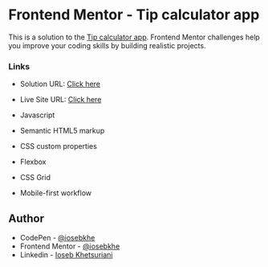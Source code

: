 # Frontend Mentor - Tip calculator app

This is a solution to the [Tip calculator app](https://www.frontendmentor.io/challenges/tip-calculator-app-ugJNGbJUX). Frontend Mentor challenges help you improve your coding skills by building realistic projects.

### Links

- Solution URL: [Click here](https://www.frontendmentor.io/challenges/tip-calculator-app-ugJNGbJUX/hub/tip-calculator-with-htmlcssjs-PZMG0xQdCf)
- Live Site URL: [Click here](https://iosebkhe.github.io/tipCalcApp/)

- Javascript
- Semantic HTML5 markup
- CSS custom properties
- Flexbox
- CSS Grid
- Mobile-first workflow

## Author

- CodePen - [@iosebkhe](https://codepen.io/iosebkhe)
- Frontend Mentor - [@iosebkhe](https://www.frontendmentor.io/profile/yourusername)
- Linkedin - [Ioseb Khetsuriani](https://www.linkedin.com/in/ioseb-khetsuriani-1831801b5/)
